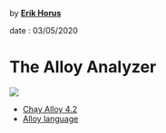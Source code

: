 
by **[Erik Horus](https://github.com/ErikHorus1249)**

date : 03/05/2020

# The Alloy Analyzer

![](https://upload.wikimedia.org/wikipedia/commons/thumb/d/d3/AddressBook1_ShowFor4But1.jpg/500px-AddressBook1_ShowFor4But1.jpg)
- [Chạy Alloy 4.2](./running.md)
- [Alloy language](./alloy.md)



